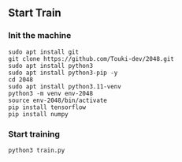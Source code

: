 ## Start Train
### Init the machine
```
sudo apt install git
git clone https://github.com/Touki-dev/2048.git
sudo apt install python3
sudo apt install python3-pip -y
cd 2048
sudo apt install python3.11-venv
python3 -m venv env-2048
source env-2048/bin/activate
pip install tensorflow
pip install numpy
```
### Start training
```
python3 train.py
```
